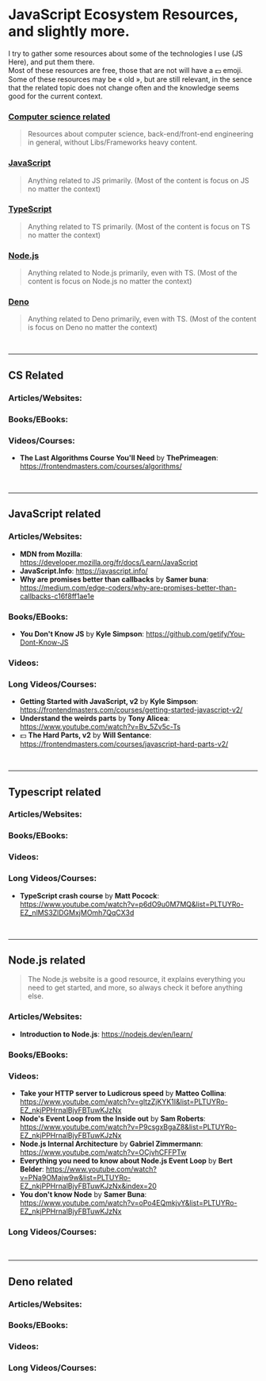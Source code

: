 # JavaScript Ecosystem Resources, and slightly more.
I try to gather some resources about some of the technologies I use (JS Here),
and put them there. <br>
Most of these resources are free, those that are not will have a :dollar: emoji. <br>
Some of these resources may be « old », but are still relevant, in the sence that the
related topic does not change often and the knowledge seems good for the current context.

### [Computer science related](#cs-related)
> Resources about computer science, back-end/front-end engineering in general, without Libs/Frameworks heavy content.
### [JavaScript](#javascript-related)
> Anything related to JS primarily. (Most of the content is focus on JS no matter the context)
### [TypeScript](#typescript-related)
> Anything related to TS primarily. (Most of the content is focus on TS no matter the context)
### [Node.js](#node.js-related)
> Anything related to Node.js primarily, even with TS. (Most of the content is focus on Node.js no matter the context)
### [Deno](#deno-related)
> Anything related to Deno primarily, even with TS. (Most of the content is focus on Deno no matter the context)

<br><hr>

## CS Related
### Articles/Websites:

### Books/EBooks:

### Videos/Courses:
- **The Last Algorithms Course You'll Need** by **ThePrimeagen**: https://frontendmasters.com/courses/algorithms/

<br><hr>

## JavaScript related
### Articles/Websites:
- **MDN from Mozilla**: https://developer.mozilla.org/fr/docs/Learn/JavaScript
- **JavaScript.Info**: https://javascript.info/
- **Why are promises better than callbacks** by **Samer buna**: https://medium.com/edge-coders/why-are-promises-better-than-callbacks-c16f8ff1ae1e

### Books/EBooks:
- **You Don't Know JS** by **Kyle Simpson**: https://github.com/getify/You-Dont-Know-JS

### Videos:

### Long Videos/Courses:
- **Getting Started with JavaScript, v2** by **Kyle Simpson**: https://frontendmasters.com/courses/getting-started-javascript-v2/
- **Understand the weirds parts** by **Tony Alicea**: https://www.youtube.com/watch?v=Bv_5Zv5c-Ts
- :dollar: **The Hard Parts, v2** by **Will Sentance**: https://frontendmasters.com/courses/javascript-hard-parts-v2/

<br><hr>

## Typescript related
### Articles/Websites:

### Books/EBooks:

### Videos:

### Long Videos/Courses:
- **TypeScript crash course** by **Matt Pocock**: https://www.youtube.com/watch?v=p6dO9u0M7MQ&list=PLTUYRo-EZ_nlMS3ZlDGMxjMOmh7QqCX3d

<br><hr>

## Node.js related
> The Node.js website is a good resource, it explains everything you need to get started, and more, so always check it before anything else.
### Articles/Websites:
- **Introduction to Node.js**: https://nodejs.dev/en/learn/

### Books/EBooks:

### Videos:
- **Take your HTTP server to Ludicrous speed** by **Matteo Collina**: https://www.youtube.com/watch?v=gltzZjKYK1I&list=PLTUYRo-EZ_nkjPPHrnalBjyFBTuwKJzNx
- **Node's Event Loop from the Inside out** by **Sam Roberts**: https://www.youtube.com/watch?v=P9csgxBgaZ8&list=PLTUYRo-EZ_nkjPPHrnalBjyFBTuwKJzNx
- **Node.js Internal Architecture** by **Gabriel Zimmermann**: https://www.youtube.com/watch?v=OCjvhCFFPTw
- **Everything you need to know about Node.js Event Loop** by **Bert Belder**: https://www.youtube.com/watch?v=PNa9OMajw9w&list=PLTUYRo-EZ_nkjPPHrnalBjyFBTuwKJzNx&index=20
- **You don't know Node** by **Samer Buna**: https://www.youtube.com/watch?v=oPo4EQmkjvY&list=PLTUYRo-EZ_nkjPPHrnalBjyFBTuwKJzNx

### Long Videos/Courses:

<br><hr>

## Deno related
### Articles/Websites:

### Books/EBooks:

### Videos:

### Long Videos/Courses:
